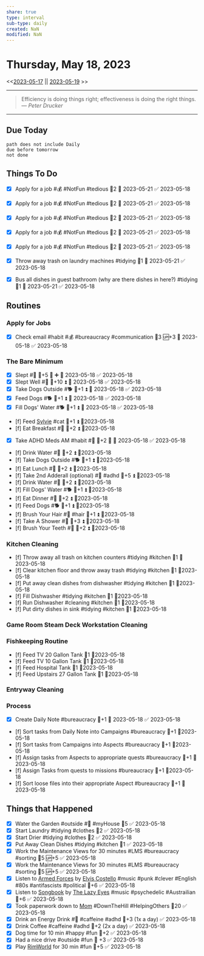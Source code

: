 ```yaml
---
share: true
type: interval
sub-type: daily
created: NaN 
modified: NaN
---
```

# Thursday, May 18, 2023
<<[2023-05-17](./2023-05-17.md) || [2023-05-19](./2023-05-19.md) >>

---

> Efficiency is doing things right; effectiveness is doing the right things.
> — <cite>Peter Drucker</cite>

---
## Due Today
```tasks
path does not include Daily
due before tomorrow
not done
```

## Things To Do







- [x] Apply for a job #💰 #NotFun #tedious 🥄2 📅 2023-05-21 ✅ 2023-05-18
- [x] Apply for a job #💰 #NotFun #tedious 🥄2 📅 2023-05-21 ✅ 2023-05-18
- [x] Apply for a job #💰 #NotFun #tedious 🥄2 📅 2023-05-21 ✅ 2023-05-18
- [x] Apply for a job #💰 #NotFun #tedious 🥄2 📅 2023-05-21 ✅ 2023-05-18
- [x] Apply for a job #💰 #NotFun #tedious 🥄2 📅 2023-05-21 ✅ 2023-05-18







- [x] Throw away trash on laundry machines #tidying 🥄1 📅 2023-05-21 ✅ 2023-05-18

- [x] Bus all dishes in guest bathroom (why are there dishes in here?) #tidying 🥄1 📅 2023-05-21 ✅ 2023-05-18




































































## Routines
### Apply for Jobs
- [x] Check email #habit #💰 #bureaucracy #communication 🥄3 🆙+3 📅 2023-05-18 ✅ 2023-05-18


### The Bare Minimum
- [x] Slept #🛌 🥄+5 🔺 ➕ 📅 2023-05-18 ✅ 2023-05-18
- [x] Slept Well #🛌 🥄+10 ⏫ 📅 2023-05-18 ✅ 2023-05-18
- [x] Take Dogs Outside #🐕 🥄+1 ⏫ 📅 2023-05-18 ✅ 2023-05-18
- [x] Feed Dogs #🐕 🥄+1 ⏫ 📅 2023-05-18 ✅ 2023-05-18
- [x] Fill Dogs' Water #🐕 🥄+1 ⏫ 📅 2023-05-18 ✅ 2023-05-18
- [f] Feed [Sylvie](../../03%20-%20Belonging%20%F0%9F%91%AA/00%20-%20The%20Pack%20%F0%9F%90%95/Sylvie.md) #cat 🥄+1 ⏫ 📆2023-05-18
- [f] Eat Breakfast #🍎 🥄+2 ⏫ 📆2023-05-18
- [x] Take ADHD Meds AM #habit #💊 🥄+2 🔺 📅 2023-05-18 ✅ 2023-05-18
- [f] Drink Water #🌊 🥄+2 ⏫ 📆2023-05-18
- [f] Take Dogs Outside #🐕 🥄+1 ⏫ 📆2023-05-18
- [f] Eat Lunch #🍎 🥄+2 ⏫ 📆2023-05-18
- [f] Take 2nd Adderall (optional) #💊 #adhd 🥄+5 ⏫ 📆2023-05-18
- [f] Drink Water #🌊  🥄+2 ⏫ 📆2023-05-18
- [f] Fill Dogs' Water #🐕 🥄+1 ⏫ 📆2023-05-18
- [f] Eat Dinner #🍎 🥄+2 ⏫ 📆2023-05-18
- [f] Feed Dogs #🐕 🥄+1 ⏫ 📆2023-05-18
- [f] Brush Your Hair #🚿 #hair 🥄+1 ⏫ 📆2023-05-18
- [f] Take A Shower #🚿 🥄+3 ⏫ 📆2023-05-18
- [f] Brush Your Teeth #🚿 🥄+2 ⏫ 📆2023-05-18


### Kitchen Cleaning
- [f] Throw away all trash on kitchen counters #tidying #kitchen 🥄1 📆2023-05-18
- [f] Clear kitchen floor and throw away trash #tidying #kitchen 🥄1 📆2023-05-18
- [f] Put away clean dishes from dishwasher #tidying #kitchen 🥄1 📆2023-05-18
- [f] Fill Dishwasher #tidying #kitchen 🥄1 📆2023-05-18
- [f] Run Dishwasher #cleaning #kitchen 🥄1 📆2023-05-18
- [f] Put dirty dishes in sink #tidying #kitchen 🥄1 📆2023-05-18


### Game Room Steam Deck Workstation Cleaning


### Fishkeeping Routine
- [f] Feed TV 20 Gallon Tank 🥄1 📆2023-05-18
- [f] Feed TV 10 Gallon Tank 🥄1 📆2023-05-18
- [f] Feed Hospital Tank 🥄1 📆2023-05-18
- [f] Feed Upstairs 27 Gallon Tank 🥄1 📆2023-05-18


### Entryway Cleaning


### Process
- [x] Create Daily Note #bureaucracy 🥄+1 📅 2023-05-18 ✅ 2023-05-18
- [f] Sort tasks from Daily Note into Campaigns #bureaucracy 🥄+1  📆2023-05-18
- [f] Sort tasks from Campaigns into Aspects #bureaucracy 🥄+1  📆2023-05-18
- [f] Assign tasks from Aspects to appropriate quests #bureaucracy 🥄+1  📆2023-05-18
- [f] Assign Tasks from quests to missions #bureaucracy 🥄+1  📆2023-05-18
- [f] Sort loose files into their appropriate Aspect #bureaucracy 🥄+1  📆2023-05-18




## Things that Happened
- [x] Water the Garden #outside #🌱 #myHouse 🥄5 ✅ 2023-05-18
- [x] Start Laundry #tidying #clothes 🥄2 ✅ 2023-05-18
- [x] Start Drier #tidying #clothes 🥄2 ✅ 2023-05-18
- [x] Put Away Clean Dishes #tidying #kitchen 🥄1 ✅ 2023-05-18
- [x] Work the Maintenance Views for 30 minutes #LMS #bureaucracy #sorting 🥄5 🆙+5 ✅ 2023-05-18
- [x] Work the Maintenance Views for 30 minutes #LMS #bureaucracy #sorting 🥄5 🆙+5 ✅ 2023-05-18
- [x] Listen to [Armed Forces](Armed%20Forces.md) by [Elvis Costello](Elvis%20Costello.md) #music #punk #clever #English #80s #antifascists #political 🥄+6 ✅ 2023-05-18
- [x] Listen to [Songbook](Songbook.md) by [The Lazy Eyes](The%20Lazy%20Eyes.md) #music #psychedelic #Austrailian 🥄+6 ✅ 2023-05-18
- [x] Took paperwork down to [Mom](../../03%20-%20Belonging%20%F0%9F%91%AA/01%20-%20The%20Clan/Tara%20Lindhardt.md) #DownTheHill #HelpingOthers 🥄20 ✅ 2023-05-18
- [x] Drink an Energy Drink #💊 #caffeine #adhd 🥄+3 (1x a day) ✅ 2023-05-18
- [x] Drink Coffee #caffeine #adhd 🥄+2 (2x a day) ✅ 2023-05-18
- [x] Dog time for 10 min #happy #fun 🥄+2 ✅ 2023-05-18
- [x] Had a nice drive #outside #fun 🥄 +3 ✅ 2023-05-18
- [x] Play [RimWorld](RimWorld.md) for 30 min #fun 🥄+5 ✅ 2023-05-18